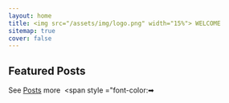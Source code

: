 ```yaml
---
layout: home
title: <img src="/assets/img/logo.png" width="15%"> WELCOME
sitemap: true
cover: false
---
```


## Featured Posts

<!--posts-->

<span style="float:left">See [Posts](/data-structures-and-algorithms/) more &nbsp;<span style ="font-color:➡</span>
